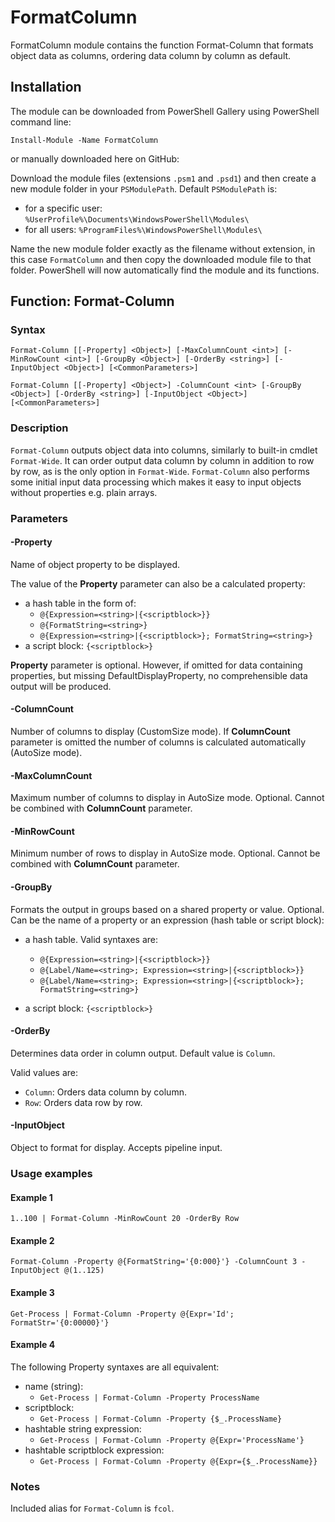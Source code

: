# FormatColumn
FormatColumn module contains the function Format-Column that formats object data as columns, ordering data column by column as default.
## Installation
The module can be downloaded from PowerShell Gallery using PowerShell command line:

`Install-Module -Name FormatColumn`

or manually downloaded here on GitHub:

Download the module files (extensions `.psm1` and `.psd1`) and then create a new module folder in your `PSModulePath`. Default `PSModulePath` is:

- for a specific user: `%UserProfile%\Documents\WindowsPowerShell\Modules\`
- for all users: `%ProgramFiles%\WindowsPowerShell\Modules\`

Name the new module folder exactly as the filename without extension, in this case `FormatColumn` and then copy the downloaded module file to that folder. PowerShell will now automatically find the module and its functions.
## Function: Format-Column
### Syntax
```
Format-Column [[-Property] <Object>] [-MaxColumnCount <int>] [-MinRowCount <int>] [-GroupBy <Object>] [-OrderBy <string>] [-InputObject <Object>] [<CommonParameters>]

Format-Column [[-Property] <Object>] -ColumnCount <int> [-GroupBy <Object>] [-OrderBy <string>] [-InputObject <Object>] [<CommonParameters>]
```
### Description
`Format-Column` outputs object data into columns, similarly to built-in cmdlet `Format-Wide`. It can order output data column by column in addition to row by row, as is the only option in `Format-Wide`. `Format-Column` also performs some initial input data processing which makes it easy to input objects without properties e.g. plain arrays.
### Parameters
#### -Property
Name of object property to be displayed.
 
The value of the **Property** parameter can also be a calculated property:
- a hash table in the form of:
    - `@{Expression=<string>|{<scriptblock>}}`
    - `@{FormatString=<string>}`
    - `@{Expression=<string>|{<scriptblock>}; FormatString=<string>}`
- a script block: `{<scriptblock>}`
 
**Property** parameter is optional. However, if omitted for data containing properties, but missing DefaultDisplayProperty, no comprehensible data output will be produced.
#### -ColumnCount
Number of columns to display (CustomSize mode). If **ColumnCount** parameter is omitted the number of columns is calculated automatically (AutoSize mode).
#### -MaxColumnCount
Maximum number of columns to display in AutoSize mode. Optional. Cannot be combined with **ColumnCount** parameter.
#### -MinRowCount
Minimum number of rows to display in AutoSize mode. Optional. Cannot be combined with **ColumnCount** parameter.
#### -GroupBy
Formats the output in groups based on a shared property or value. Optional. Can be the name of a property or an expression (hash table or script block):
 - a hash table. Valid syntaxes are:
     - `@{Expression=<string>|{<scriptblock>}}`
     - `@{Label/Name=<string>; Expression=<string>|{<scriptblock>}}`
     - `@{Label/Name=<string>; Expression=<string>|{<scriptblock>}; FormatString=<string>}`
 
 - a script block: `{<scriptblock>}`
#### -OrderBy
Determines data order in column output. Default value is `Column`.

Valid values are:
- `Column`: Orders data column by column.
- `Row`: Orders data row by row.
#### -InputObject
Object to format for display. Accepts pipeline input.
### Usage examples
#### Example 1
`1..100 | Format-Column -MinRowCount 20 -OrderBy Row`
#### Example 2 
`Format-Column -Property @{FormatString='{0:000}'} -ColumnCount 3 -InputObject @(1..125)`
#### Example 3
`Get-Process | Format-Column -Property @{Expr='Id'; FormatStr='{0:00000}'}`
#### Example 4
The following Property syntaxes are all equivalent:
- name (string):
    - `Get-Process | Format-Column -Property ProcessName`
- scriptblock:
    - `Get-Process | Format-Column -Property {$_.ProcessName}`
- hashtable string expression:
    - `Get-Process | Format-Column -Property @{Expr='ProcessName'}`
- hashtable scriptblock expression:
    - `Get-Process | Format-Column -Property @{Expr={$_.ProcessName}}`

### Notes
Included alias for `Format-Column` is `fcol`.
